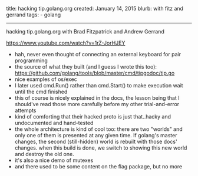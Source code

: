 title: hacking tip.golang.org
created: January 14, 2015
blurb: with fitz and gerrand
tags:
    - golang

---

hacking tip.golang.org with Brad Fitzpatrick and Andrew Gerrand

https://www.youtube.com/watch?v=1rZ-JorHJEY

* hah, never even thought of connecting an external keyboard for pair programming
* the source of what they built (and I guess I wrote this too): https://github.com/golang/tools/blob/master/cmd/tipgodoc/tip.go
* nice examples of os/exec
* I later used cmd.Run() rather than cmd.Start() to make execution wait until the cmd finished
* this of course is nicely explained in the docs, the lesson being that I should've read those more carefully
before my other trial-and-error attempts
* kind of comforting that their hacked proto is just that..hacky and undocumented and hand-tested
* the whole architecture is kind of cool too: there are two "worlds" and only one of them is presented at any given time.
If golang's master changes, the second (still-hidden) world is rebuilt with those docs' changes. when this build is done,
we switch to showing this new world and destroy the old one.
* it's also a nice demo of mutexes
* and there used to be some content on the flag package, but no more

